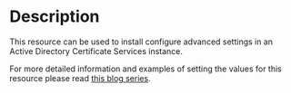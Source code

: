 # Description

This resource can be used to install configure advanced settings in an Active Directory
Certificate Services instance.

For more detailed information and examples of setting the values for this resource
please read [this blog series](https://blogs.technet.microsoft.com/xdot509/2013/03/22/installing-a-two-tier-pki-hierarchy-in-windows-server-2012-wrap-up/).
